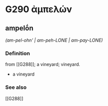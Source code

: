 # G290 ἀμπελών

## ampelṓn

_(am-pel-ohn' | am-peh-LONE | am-pay-LONE)_

### Definition

from [[G288]]; a vineyard; vineyard.

- a vineyard

### See also

[[G288]]

